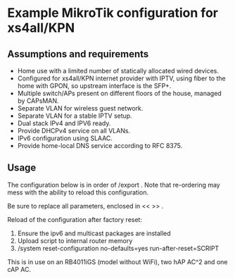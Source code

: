 # Example MikroTik configuration for xs4all/KPN

## Assumptions and requirements

- Home use with a limited number of statically allocated wired devices.
- Configured for xs4all/KPN internet provider with IPTV, using
  fiber to the home with GPON, so upstream interface is the SFP+.
- Multiple switch/APs present on different floors of the house,
  managed by CAPsMAN.
- Separate VLAN for wireless guest network.
- Separate VLAN for a stable IPTV setup.
- Dual stack IPv4 and IPV6 ready.
- Provide DHCPv4 service on all VLANs.
- IPv6 configuration using SLAAC.
- Provide home-local DNS service according to RFC 8375.

## Usage
The configuration below is in order of /export . Note that re-ordering
may mess with the ability to reload this configuration.

Be sure to replace all parameters, enclosed in << >> .

Reload of the configuration after factory reset:
1. Ensure the ipv6 and multicast packages are installed
2. Upload script to internal router memory
3. /system reset-configuration no-defaults=yes run-after-reset=SCRIPT

This is in use on an RB4011iGS (model without WiFi), two hAP AC^2 and one cAP AC.
